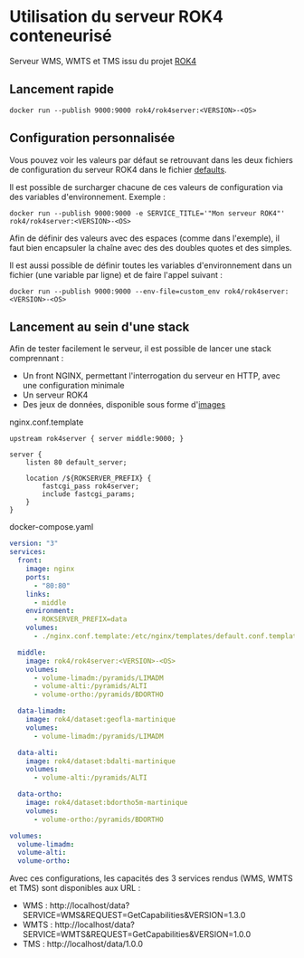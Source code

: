 # Utilisation du serveur ROK4 conteneurisé

Serveur WMS, WMTS et TMS issu du projet [ROK4](https://github.com/rok4/rok4)

## Lancement rapide

```
docker run --publish 9000:9000 rok4/rok4server:<VERSION>-<OS>
```

## Configuration personnalisée

Vous pouvez voir les valeurs par défaut se retrouvant dans les deux fichiers de configuration du serveur ROK4 dans le fichier [defaults](./defaults).

Il est possible de surcharger chacune de ces valeurs de configuration via des variables d'environnement. Exemple :

`docker run --publish 9000:9000 -e SERVICE_TITLE='"Mon serveur ROK4"' rok4/rok4server:<VERSION>-<OS>`

Afin de définir des valeurs avec des espaces (comme dans l'exemple), il faut bien encapsuler la chaîne avec des des doubles quotes et des simples.

Il est aussi possible de définir toutes les variables d'environnement dans un fichier (une variable par ligne) et de faire l'appel suivant :

`docker run --publish 9000:9000 --env-file=custom_env rok4/rok4server:<VERSION>-<OS>`

## Lancement au sein d'une stack 

Afin de tester facilement le serveur, il est possible de lancer une stack comprennant :
* Un front NGINX, permettant l'interrogation du serveur en HTTP, avec une configuration minimale
* Un serveur ROK4
* Des jeux de données, disponible sous forme d'[images](https://hub.docker.com/r/rok4/dataset)

nginx.conf.template
```
upstream rok4server { server middle:9000; }
                                               
server {
    listen 80 default_server;

    location /${ROKSERVER_PREFIX} {
        fastcgi_pass rok4server;
        include fastcgi_params;
    }
}
```

docker-compose.yaml
```yaml
version: "3"
services:
  front:
    image: nginx
    ports:
      - "80:80"
    links:
      - middle
    environment:
      - ROKSERVER_PREFIX=data
    volumes:
      - ./nginx.conf.template:/etc/nginx/templates/default.conf.template

  middle:
    image: rok4/rok4server:<VERSION>-<OS>
    volumes:
      - volume-limadm:/pyramids/LIMADM
      - volume-alti:/pyramids/ALTI
      - volume-ortho:/pyramids/BDORTHO

  data-limadm:
    image: rok4/dataset:geofla-martinique
    volumes:
      - volume-limadm:/pyramids/LIMADM

  data-alti:
    image: rok4/dataset:bdalti-martinique
    volumes:
      - volume-alti:/pyramids/ALTI

  data-ortho:
    image: rok4/dataset:bdortho5m-martinique
    volumes:
      - volume-ortho:/pyramids/BDORTHO

volumes:
  volume-limadm:
  volume-alti:
  volume-ortho:
```

Avec ces configurations, les capacités des 3 services rendus (WMS, WMTS et TMS) sont disponibles aux URL :
* WMS : http://localhost/data?SERVICE=WMS&REQUEST=GetCapabilities&VERSION=1.3.0
* WMTS : http://localhost/data?SERVICE=WMTS&REQUEST=GetCapabilities&VERSION=1.0.0
* TMS : http://localhost/data/1.0.0